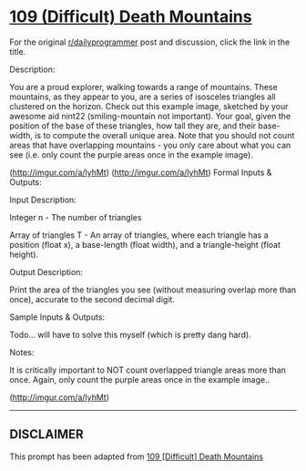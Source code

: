 # [109 (Difficult) Death Mountains](https://www.reddit.com/r/dailyprogrammer/comments/12csl5/10302012_challenge_109_difficult_death_mountains/)

For the original [r/dailyprogrammer](https://www.reddit.com/r/dailyprogrammer/) post and discussion, click the link in the title.

Description:

You are a proud explorer, walking towards a range of mountains. These mountains, as they appear to you, are a series of isosceles triangles all clustered on the horizon. Check out this example image, sketched by your awesome aid nint22 (smiling-mountain not important). Your goal, given the position of the base of these triangles, how tall they are, and their base-width, is to compute the overall unique area. Note that you should not count areas that have overlapping mountains - you only care about what you can see (i.e. only count the purple areas once in the example image).

(http://imgur.com/a/lyhMt)
(http://imgur.com/a/lyhMt)
Formal Inputs & Outputs:

Input Description:

Integer n - The number of triangles

Array of triangles T - An array of triangles, where each triangle has a position (float x), a base-length (float width), and a triangle-height (float height).

Output Description:

Print the area of the triangles you see (without measuring overlap more than once), accurate to the second decimal digit.

Sample Inputs & Outputs:

Todo... will have to solve this myself (which is pretty dang hard).

Notes:

It is critically important to NOT count overlapped triangle areas more than once. Again, only count the purple areas once in the example image..

(http://imgur.com/a/lyhMt)

----
## **DISCLAIMER**
This prompt has been adapted from [109 [Difficult] Death Mountains](https://www.reddit.com/r/dailyprogrammer/comments/12csl5/10302012_challenge_109_difficult_death_mountains/
)
